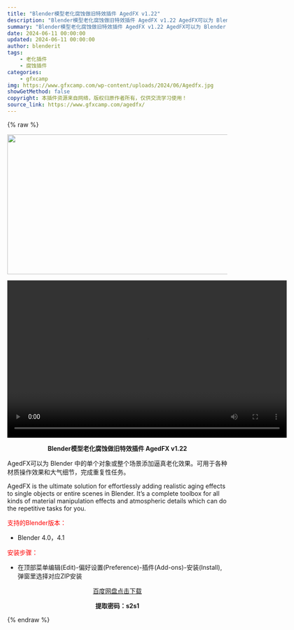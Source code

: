 ```yaml
---
title: "Blender模型老化腐蚀做旧特效插件 AgedFX v1.22"
description: "Blender模型老化腐蚀做旧特效插件 AgedFX v1.22 AgedFX可以为 Blender 中的单个对象或整个场景添加逼真老化效果。可用于各种材质操作效果和大气细节，完成重复性任务。 Age..."
summary: "Blender模型老化腐蚀做旧特效插件 AgedFX v1.22 AgedFX可以为 Blender 中的单个对象或整个场景添加逼真老化效果。可用于各种材质操作效果和大气细节，完成重复性任务。 Age..."
date: 2024-06-11 00:00:00
updated: 2024-06-11 00:00:00
author: blenderit
tags: 
    - 老化插件
    - 腐蚀插件
categories:
    - gfxcamp
img: https://www.gfxcamp.com/wp-content/uploads/2024/06/Agedfx.jpg
showGetMethod: false
copyright: 本插件资源来自网络，版权归原作者所有，仅供交流学习使用！
source_link: https://www.gfxcamp.com/agedfx/
---
```


{% raw %}
<div><p><img decoding="async" class="aligncenter size-full wp-image-122054" src="https://www.gfxcamp.com/wp-content/uploads/2024/06/Agedfx.jpg" data-src="https://www.gfxcamp.com/wp-content/uploads/2024/06/Agedfx.jpg" alt="" width="640" height="320" data-srcset="https://www.gfxcamp.com/wp-content/uploads/2024/06/Agedfx.jpg 640w, https://www.gfxcamp.com/wp-content/uploads/2024/06/Agedfx-150x75.jpg 150w" data-sizes="(max-width: 640px) 100vw, 640px"><br>
</p><center><div style="width: 640px;" class="wp-video"><!--[if lt IE 9]><script>document.createElement('video');</script><![endif]-->
<video class="wp-video-shortcode" id="video-122053-1" width="640" height="360" preload="true" controls="controls"><source type="video/mp4" src="http://cloud.video.taobao.com/play/u/null/p/1/e/6/t/1/466663104609.mp4?_=1"></source><a href="http://cloud.video.taobao.com/play/u/null/p/1/e/6/t/1/466663104609.mp4">http://cloud.video.taobao.com/play/u/null/p/1/e/6/t/1/466663104609.mp4</a></video></div></center><p style="text-align: center;"><strong>Blender模型老化腐蚀做旧特效插件 AgedFX v1.22</strong></p><p>AgedFX可以为 Blender 中的单个对象或整个场景添加逼真老化效果。可用于各种材质操作效果和大气细节，完成重复性任务。</p><p>AgedFX is the ultimate solution for effortlessly adding realistic aging effects to single objects or entire scenes in Blender. It’s a complete toolbox for all kinds of material manipulation effects and atmospheric details which can do the repetitive tasks for you.</p><p style="text-align: left;"><span style="color: #ff0000;">支持的Blender版本：</span></p><ul>
<li style="text-align: left;">Blender 4.0，4.1</li>
</ul><p style="text-align: left;"><span style="color: #ff0000;">安装步骤：</span></p><ul>
<li>在顶部菜单编辑(Edit)-偏好设置(Preference)-插件(Add-ons)-安装(Install),弹窗里选择对应ZIP安装</li>
</ul><p style="text-align: center;"><a class="maxbutton-3 maxbutton maxbutton-baidu" target="_blank" rel="noopener" href="https://pan.baidu.com/s/1MMEF4HUYHrTvHiLRP_4nPQ?pwd=s2s1"><span class="mb-text">百度网盘点击下载</span></a></p><p style="text-align: center;"><strong>提取密码：s2s1</strong></p></div>
<div style="display: none">gfxcamp</div>
{% endraw %}